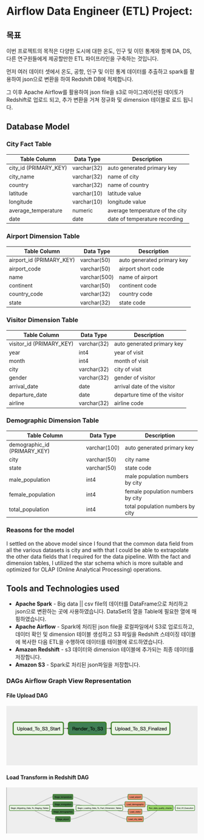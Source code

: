 # Airflow Data Engineer (ETL) Project: 
## 목표
이번 프로젝트의 목적은 다양한 도시에 대한 온도, 인구 및 이민 통계와 함꼐 DA, DS, 다른 연구원들에게 제공할만한 ETL 파이프라인을 구축하는 것입니다.

먼저 여러 데이터 셋에서 온도, 공항, 인구 및 이민 통계 데이터를 추출하고 spark를 활용하여 json으로 변환을 하여 Redshift DB에 적제합니다.

그 이후 Apache Airflow를 활용하여 json file을 s3로 마이그레이션된 데이토가 Redshift로 업로드 되고, 추가 변환을 거쳐 정규화 및 dimension 테이블로 로드 됩니다.

## Database Model
### City Fact Table

| Table Column | Data Type | Description |
| -------- | ------------- | --------- |
| city_id (PRIMARY_KEY) | varchar(32)  | auto generated primary key|
|  city_name | varchar(32) | name of city |
| country | varchar(32) | name of country |
| latitude | varchar(10) | latitude value |
| longitude | varchar(10) | longitude value |
| average_temperature | numeric |  average temperature of the city |
| date | date | date of temperature recording |

### Airport Dimension Table

| Table Column | Data Type | Description |
| ------------ | ---------- | --------- |
| airport_id (PRIMARY_KEY) | varchar(50)  | auto generated primary key|
|  airport_code | varchar(50) | airport short code |
| name | varchar(500) | name of airport |
| continent | varchar(50) | continent code |
| country_code | varchar(32) | country code |
| state | varchar(32) |  state code |

### Visitor Dimension Table

| Table Column             | Data Type     | Description |
| -------------------------| ------------- | ----------- |
| visitor_id (PRIMARY_KEY) | varchar(32)   | auto generated primary key|
|  year                    | int4          | year of visit |
| month                    | int4          | month of visit|
| city                     | varchar(32)   | city of visit |
| gender                   | varchar(32)   | gender of visitor |
| arrival_date             | date          |  arrival date of the visitor |
| departure_date           | date          |  departure time of the visitor |
| airline                  | varchar(32)   |  airline code |

### Demographic Dimension Table

| Table Column | Data Type | Description |
| ---------------------------- | ------------- | ------------------------- |
| demographic_id (PRIMARY_KEY) | varchar(100)  | auto generated primary key|
|  city                        | varchar(50)   | city name                 |
| state                        | varchar(50)   | state code                |
| male_population              | int4          | male population numbers by city |
| female_population | int4 | female population numbers by city |
| total_population | int4 |  total population numbers by city |

### Reasons for the model
I settled on the above model since I found that the common data field from all the various datasets is city and with that I could be able to extrapolate the other data fields that I required for the data pipeline. With the fact and dimension tables, I utilized the star schema which is more suitable and optimized for OLAP (Online Analytical Processing) operations.

## Tools and Technologies used
- __Apache Spark__ - Big data || csv file의 데이터를 DataFrame으로 처리하고 json으로 변환하는 곳에 사용하였습니다. DataSet의 열을 Table에 필요한 열에 매핑하였습니다.
- __Apache Airflow__ - Spark에 처리된 json file을 로컬파일에서 S3로 업로드하고, 데이터 확인 및 dimension 테이블 생성하고 S3 파일을 Redshift 스테이징 테이블에 복사한 다음 ETL을 수행하여 데이터를 테이블에 로드하였습니다.
- __Amazon Redshift__ - s3 데이터와 dimension 테이블에 추가되는 최종 데이터를 저장합니다.
- __Amazon S3__ - Spark로 처리된 json파일을 저장합니다.

### DAGs Airflow Graph View Representation
#### File Upload DAG
![capstone_dag](img/file_upload_dag.png "File Upload DAG")
#### Load Transform in Redshift DAG
![capstone_dag](img/load_transform_in_redshift_dag.png "Capstone DAG")
